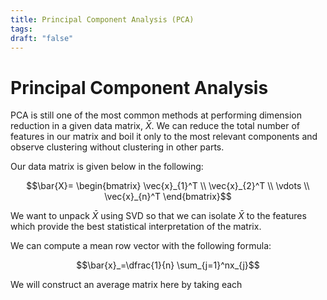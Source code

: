 ```yaml
---
title: Principal Component Analysis (PCA)
tags: 
draft: "false"
---
```

# Principal Component Analysis 

PCA is still one of the most common methods at performing dimension reduction in a given data matrix, $\bar{X}$. We can reduce the total number of features in our matrix and boil it only to the most relevant components and observe clustering without clustering in other parts. 

Our data matrix is given below in the following: 

$$\bar{X}= \begin{bmatrix} \vec{x}_{1}^T \\  \vec{x}_{2}^T \\ \vdots \\ \vec{x}_{n}^T  \end{bmatrix}$$

We want to unpack $\bar{X}$ using SVD so that we can isolate $\bar{X}$ to the features which provide the best statistical interpretation of the matrix. 

We can compute a mean row vector with the following formula:  

$$\bar{x}_=\dfrac{1}{n} \sum_{j=1}^nx_{j}$$

We will construct an average matrix here by taking each 

